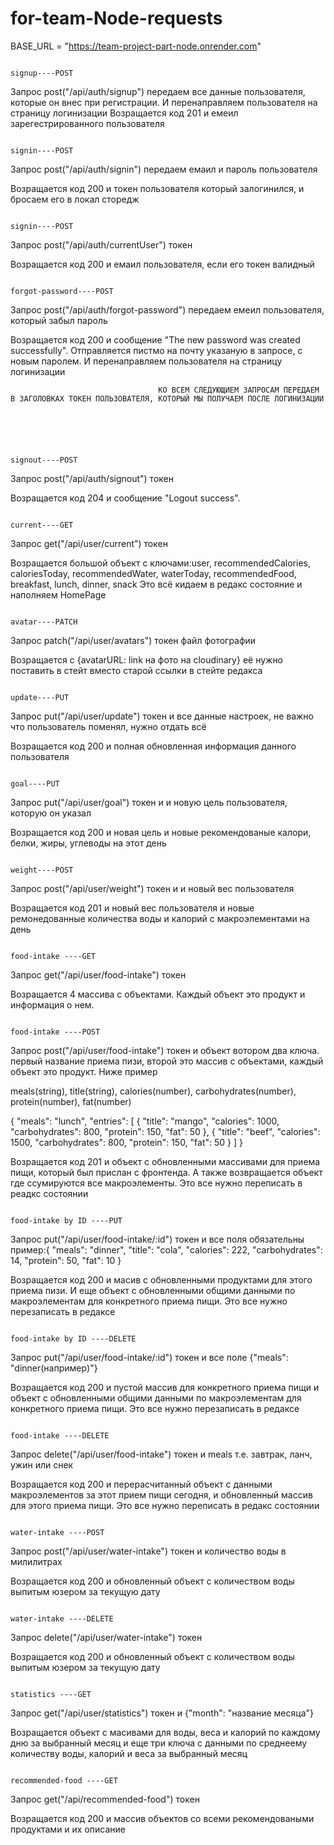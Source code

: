 # for-team-Node-requests

BASE_URL = "https://team-project-part-node.onrender.com"

                                                                                            signup----POST

Запрос post("/api/auth/signup") передаем все данные пользователя, которые он внес при регистрации. И перенаправляем пользователя на страницу логинизации
Возращается код 201 и емеил зарегестрированного пользователя

                                                                                            signin----POST

Запрос post("/api/auth/signin") передаем емаил и пароль пользователя

Возращается код 200 и токен пользователя который залогинился, и бросаем его в локал сторедж

                                                                                            signin----POST

Запрос post("/api/auth/currentUser") токен

Возращается код 200 и емаил пользователя, если его токен валидный

                                                                                            forgot-password----POST

Запрос post("/api/auth/forgot-password") передаем емеил пользователя, который забыл пароль

Возращается код 200 и сообщение "The new password was created successfully". Отправляется пистмо на почту указаную в запросе, с новым паролем. И перенаправляем пользователя на страницу логинизации

                                     КО ВСЕМ СЛЕДУЮЩИЕМ ЗАПРОСАМ ПЕРЕДАЕМ В ЗАГОЛОВКАХ ТОКЕН ПОЛЬЗОВАТЕЛЯ, КОТОРЫЙ МЫ ПОЛУЧАЕМ ПОСЛЕ ЛОГИНИЗАЦИИ





                                                                                            signout----POST

Запрос post("/api/auth/signout") токен

Возращается код 204 и сообщение "Logout success".

                                                                                            current----GET

Запрос get("/api/user/current") токен

Возращается большой объект с ключами:user, recommendedCalories, caloriesToday, recommendedWater, waterToday, recommendedFood, breakfast, lunch, dinner, snack Это всё кидаем в редакс состояние и наполняем HomePage

                                                                                            avatar----PATCH

Запрос patch("/api/user/avatars") токен файл фотографии

Возращается с {avatarURL: link на фото на cloudinary} её нужно поставить в стейт вместо старой ссылки в стейте редакса

                                                                                            update----PUT

Запрос put("/api/user/update") токен и все данные настроек, не важно что пользователь поменял, нужно отдать всё

Возращается код 200 и полная обновленная информация данного пользователя

                                                                                            goal----PUT

Запрос put("/api/user/goal") токен и и новую цель пользователя, которую он указал

Возращается код 200 и новая цель и новые рекомендованые калори, белки, жиры, углеводы на этот день

                                                                                            weight----POST

Запрос post("/api/user/weight") токен и и новый вес пользователя

Возращается код 201 и новый вес пользователя и новые ремонедованные количества воды и калорий с макроэлементами на день

                                                                                            food-intake ----GET

Запрос get("/api/user/food-intake") токен

Возращается 4 массива с объектами. Каждый объект это продукт и информация о нем.

                                                                                            food-intake ----POST

Запрос post("/api/user/food-intake") токен и объект вотором два ключа. первый название приема пизи, второй это массив с объектами, каждый объект это продукт. Ниже пример

meals(string), title(string), calories(number), carbohydrates(number), protein(number), fat(number)

{
"meals": "lunch",
"entries": [
{
"title": "mango",
"calories": 1000,
"carbohydrates": 800,
"protein": 150,
"fat": 50
},
{
"title": "beef",
"calories": 1500,
"carbohydrates": 800,
"protein": 150,
"fat": 50
}
]
}

Возращается код 201 и объект с обновленными массивами для приема пищи, который был прислан с фронтенда. А также возвращается объект где ссумируются все макроэлементы. Это все нужно переписать в реадкс состоянии

                                                                                            food-intake by ID ----PUT

Запрос put("/api/user/food-intake/:id") токен и все поля обязательны пример:{
"meals": "dinner",
"title": "cola",
"calories": 222,
"carbohydrates": 14,
"protein": 50,
"fat": 10
}

Возращается код 200 и масив с обновленными продуктами для этого приема пизи. И еще объект с обновленными общими данными по макроэлементам для конкретного приема пищи. Это все нужно перезаписать в редаксе

                                                                                            food-intake by ID ----DELETE

Запрос put("/api/user/food-intake/:id") токен и все полe {"meals": "dinner(например)"}

Возращается код 200 и пустой массив для конкретного приема пищи и объект с обновленными общими данными по макроэлементам для конкретного приема пищи. Это все нужно перезаписать в редаксе

                                                                                            food-intake ----DELETE

Запрос delete("/api/user/food-intake") токен и meals т.е. завтрак, ланч, ужин или снек

Возращается код 200 и перерасчитанный объект с данными макроэлементов за этот прием пищи сегодня, и обновленный массив для этого приема пищи. Это все нужно переписать в редакс состоянии

                                                                                            water-intake ----POST

Запрос post("/api/user/water-intake") токен и количество воды в милилитрах

Возращается код 200 и обновленный объект с количеством воды выпитым юзером за текущую дату

                                                                                            water-intake ----DELETE

Запрос delete("/api/user/water-intake") токен

Возращается код 200 и обновленный объект с количеством воды выпитым юзером за текущую дату

                                                                                           statistics ----GET

Запрос get("/api/user/statistics") токен и {"month": "название месяца"}

Возращается объект с масивами для воды, веса и калорий по каждому дню за выбранный месяц и еще три ключа с данными по среднеему количеству воды, калорий и веса за выбранный месяц

                                                                                           recommended-food ----GET

Запрос get("/api/recommended-food") токен

Возращается код 200 и массив объектов со всеми рекомендоваными продуктами и их описание

